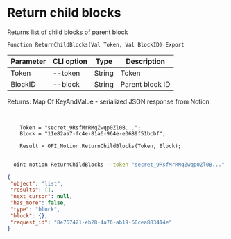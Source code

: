 ﻿---
sidebar_position: 3
---

# Return child blocks
 Returns list of child blocks of parent block



`Function ReturnChildBlocks(Val Token, Val BlockID) Export`

  | Parameter | CLI option | Type | Description |
  |-|-|-|-|
  | Token | --token | String | Token |
  | BlockID | --block | String | Parent block ID |

  
  Returns:  Map Of KeyAndValue - serialized JSON response from Notion

<br/>




```bsl title="Code example"
    Token = "secret_9RsfMrRMqZwqp0Zl0B...";
    Block = "11e82aa7-fc4e-81a6-964e-e3689f51bcbf";

    Result = OPI_Notion.ReturnChildBlocks(Token, Block);
```



```sh title="CLI command example"
    
  oint notion ReturnChildBlocks --token "secret_9RsfMrRMqZwqp0Zl0B..." --block %block%

```

```json title="Result"
{
 "object": "list",
 "results": [],
 "next_cursor": null,
 "has_more": false,
 "type": "block",
 "block": {},
 "request_id": "8e767421-eb28-4a76-ab19-60cea883414e"
}
```
